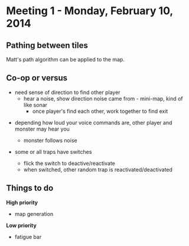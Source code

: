 # Meeting 1 - Monday, February 10, 2014



## Pathing between tiles

Matt's path algorithm can be applied to the map.



## Co-op or versus

* need sense of direction to find other player
  * hear a noise, show direction noise came from
        - mini-map, kind of like sonar
    - once player's find each other, work together to find exit

- depending how loud your voice commands are, other player and monster may hear you
    - monster follows noise

- some or all traps have switches
    - flick the switch to deactive/reactivate
    - when switched, other random trap is reactivated/deactivated



## Things to do

**High priority**
- map generation

**Low priority**
- fatigue bar

